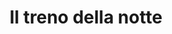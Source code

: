 ---
layout: post
title: Il treno della notte
director: Jerzy Kawalerowicz
year: 1959
cover: Il-treno-della-notte.jpg
local_cover: true
---